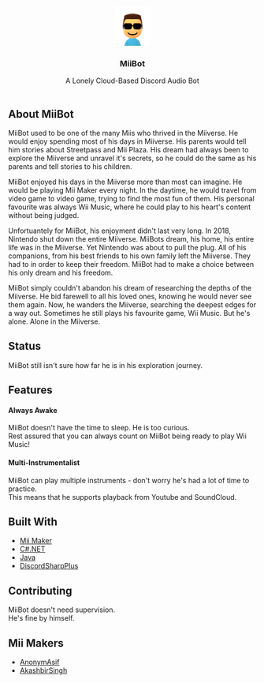 
<br/>
<p align="center">
  <img src="MiiBot.png" width="15%" height="15%">
  <h3 align="center">MiiBot</h3>

  <p align="center">
    A Lonely Cloud-Based Discord Audio Bot
    <br/> 
    <br/>
  </p>
</p>

## About MiiBot

MiiBot used to be one of the many Miis who thrived in the Miiverse. He would enjoy spending most of his days in Miiverse. His parents would tell him stories about Streetpass and Mii Plaza. His dream had always been to explore the Miiverse and unravel it's secrets, so he could do the same as his parents and tell stories to his children. 

MiiBot enjoyed his days in the Miiverse more than most can imagine. He would be playing Mii Maker every night. In the daytime, he would travel from video game to video game, trying to find the most fun of them. His personal favourite was always Wii Music, where he could play to his heart's content without being judged.

Unfortuantely for MiiBot, his enjoyment didn't last very long. In 2018, Nintendo shut down the entire Miiverse. MiiBots dream, his home, his entire life was in the Miiverse. Yet Nintendo was about to pull the plug. All of his companions, from his best friends to his own family left the Miiverse. They had to in order to keep their freedom. MiiBot had to make a choice between his only dream and his freedom.

MiiBot simply couldn't abandon his dream of researching the depths of the Miiverse. He bid farewell to all his loved ones, knowing he would never see them again. Now, he wanders the Miiverse, searching the deepest edges for a way out. Sometimes he still plays his favourite game, Wii Music. But he's alone. Alone in the Miiverse.

## Status
MiiBot still isn't sure how far he is in his exploration journey.

## Features

<h4>Always Awake</h4>

MiiBot doesn't have the time to sleep. He is too curious. <br>
Rest assured that you can always count on MiiBot being ready to play Wii Music!

<h4>Multi-Instrumentalist</h4>
MiiBot can play multiple instruments - don't worry he's had a lot of time to practice. <br>
This means that he supports playback from Youtube and SoundCloud.

## Built With

* [Mii Maker](https://studio.mii.nintendo.com/) 
* [C#.NET](https://dotnet.microsoft.com/en-us/languages/csharp)
* [Java](https://www.openlogic.com/openjdk-downloads)
* [DiscordSharpPlus](https://github.com/DSharpPlus/DSharpPlus)

## Contributing

MiiBot doesn't need supervision. <br> He's fine by himself.

## Mii Makers

* [AnonymAsif](https://github.com/AnonymAsif)
* [AkashbirSingh](https://github.com/AkashbirSingh)
